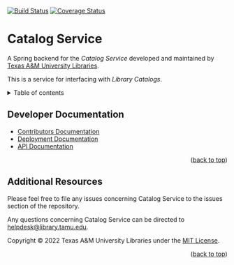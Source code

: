 [![Build Status][build-badge]][build-status]
[![Coverage Status][coverage-badge]][coverage-status]

# Catalog Service

<a name="readme-top"></a>

A Spring backend for the *Catalog Service* developed and maintained by [Texas A&M University Libraries][tamu-library].

This is a service for interfacing with *Library Catalogs*.

<details>
<summary>Table of contents</summary>

  - [Developer Documentation](#developer-documentation)
  - [Additional Resources](#additional-resources)

</details>


## Developer Documentation

- [Contributors Documentation][contribute-guide]
- [Deployment Documentation][deployment-guide]
- [API Documentation][api-guide]

<div align="right">(<a href="#readme-top">back to top</a>)</div>


## Additional Resources

Please feel free to file any issues concerning Catalog Service to the issues section of the repository.

Any questions concerning Catalog Service can be directed to helpdesk@library.tamu.edu.

Copyright © 2022 Texas A&M University Libraries under the [MIT License][license].

<div align="right">(<a href="#readme-top">back to top</a>)</div>


<!-- LINKS -->
[build-badge]: https://github.com/TAMULib/CatalogService/workflows/Build/badge.svg
[build-status]: https://github.com/TAMULib/CatalogService/actions?query=workflow%3ABuild
[coverage-badge]: https://coveralls.io/repos/github/TAMULib/CatalogService/badge.svg
[coverage-status]: https://coveralls.io/github/TAMULib/CatalogService

[api-guide]: https://tamulib.github.io/CatalogService
[tamu-library]: http://library.tamu.edu
[deployment-guide]: DEPLOYING.md
[contribute-guide]: CONTRIBUTING.md
[license]: LICENSE
